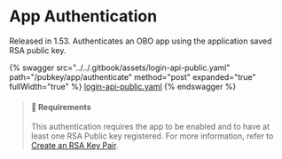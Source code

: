 # App Authentication

Released in 1.53. Authenticates an OBO app using the application saved RSA public key.

{% swagger src="../../.gitbook/assets/login-api-public.yaml" path="/pubkey/app/authenticate" method="post" expanded="true" fullWidth="true" %}
[login-api-public.yaml](../../.gitbook/assets/login-api-public.yaml)
{% endswagger %}

> #### 📘 Requirements
>
> This authentication requires the app to be enabled and to have at least one RSA Public key registered. For more information, refer to [Create an RSA Key Pair](https://docs.developers.symphony.com/building-bots-on-symphony/authentication/rsa-authentication#1-create-an-rsa-key-pair).
